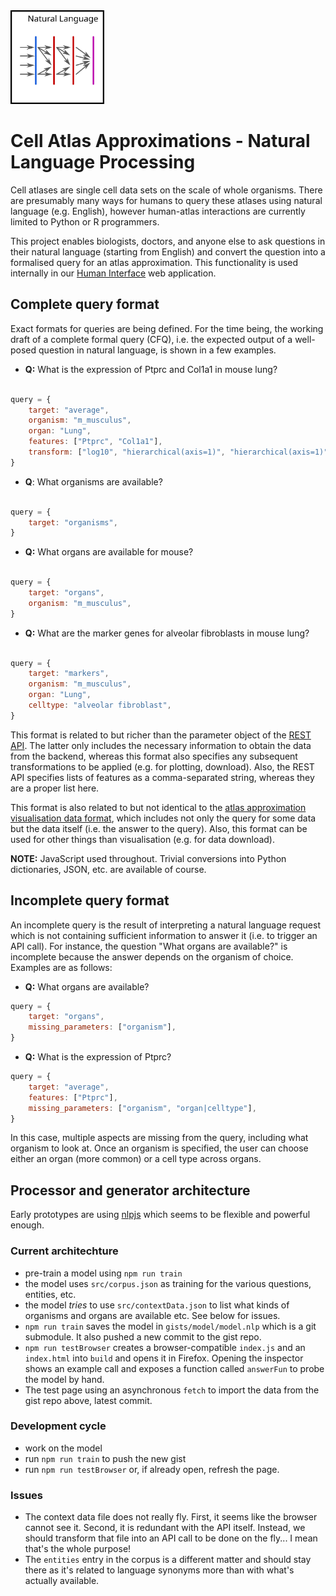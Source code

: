 <img src="https://raw.githubusercontent.com/fabilab/cell_atlas_approximations/main/figures/figure_NLP.png" width="150" height="150">

# Cell Atlas Approximations - Natural Language Processing
Cell atlases are single cell data sets on the scale of whole organisms. There are presumably many ways for humans to query these atlases using natural language (e.g. English), however human-atlas interactions are currently limited to Python or R programmers.

This project enables biologists, doctors, and anyone else to ask questions in their natural language (starting from English) and convert the question into a formalised query for an atlas approximation. This functionality is used internally in our [Human Interface](https://github.com/fabilab/cell_atlas_approximations_HI) web application.


## Complete query format
Exact formats for queries are being defined. For the time being, the working draft of a complete formal query (CFQ), i.e. the expected output of a well-posed question in natural language, is shown in a few examples.

- **Q:** What is the expression of Ptprc and Col1a1 in mouse lung?

```javascript

query = {
    target: "average",
    organism: "m_musculus",
    organ: "Lung",
    features: ["Ptprc", "Col1a1"],
    transform: ["log10", "hierarchical(axis=1)", "hierarchical(axis=1)"],
}

```

- **Q**: What organisms are available?

```javascript

query = {
    target: "organisms",
}

```

- **Q:** What organs are available for mouse?

```javascript

query = {
    target: "organs",
    organism: "m_musculus",
}
```

- **Q:** What are the marker genes for alveolar fibroblasts in mouse lung?

```javascript

query = {
    target: "markers",
    organism: "m_musculus",
    organ: "Lung",
    celltype: "alveolar fibroblast",
}

```

This format is related to but richer than the parameter object of the [REST API](https://atlasapprox.readthedocs.io/en/latest/rest/index.html#reference-api). The latter only includes the necessary information to obtain the data from the backend, whereas this format also specifies any subsequent transformations to be applied (e.g. for plotting, download). Also, the REST API specifies lists of features as a comma-separated string, whereas they are a proper list here.

This format is also related to but not identical to the [atlas approximation visualisation data format](https://github.com/fabilab/cell_atlas_approximations_HI), which includes not only the query for some data but the data itself (i.e. the answer to the query). Also, this format can be used for other things than visualisation (e.g. for data download).

**NOTE:** JavaScript used throughout. Trivial conversions into Python dictionaries, JSON, etc. are available of course.

## Incomplete query format
An incomplete query is the result of interpreting a natural language request which is not containing sufficient information to answer it (i.e. to trigger an API call). For instance, the question "What organs are available?" is incomplete because the answer depends on the organism of choice. Examples are as follows:

- **Q:** What organs are available?

```javascript
query = {
    target: "organs",
    missing_parameters: ["organism"],
}

```

- **Q:** What is the expression of Ptprc?

```javascript
query = {
    target: "average",
    features: ["Ptprc"],
    missing_parameters: ["organism", "organ|celltype"],
}

```

In this case, multiple aspects are missing from the query, including what organism to look at. Once an organism is specified, the user can choose either an organ (more common) or a cell type across organs.


## Processor and generator architecture
Early prototypes are using [nlpjs](https://github.com/axa-group/nlp.js) which seems to be flexible and powerful enough.

### Current architechture
- pre-train a model using `npm run train`
- the model uses `src/corpus.json` as training for the various questions, entities, etc.
- the model *tries* to use `src/contextData.json` to list what kinds of organisms and organs are available etc. See below for issues.
- `npm run train` saves the model in `gists/model/model.nlp` which is a git submodule. It also pushed a new commit to the gist repo.
- `npm run testBrowser` creates a browser-compatible `index.js` and an `index.html` into `build` and opens it in Firefox. Opening the inspector shows an example call and exposes a function called `answerFun` to probe the model by hand.
- The test page using an asynchronous `fetch` to import the data from the gist repo above, latest commit.

### Development cycle
- work on the model
- run `npm run train` to push the new gist
- run `npm run testBrowser` or, if already open, refresh the page.

### Issues
- The context data file does not really fly. First, it seems like the browser cannot see it. Second, it is redundant with the API itself. Instead, we should transform that file into an API call to be done on the fly... I mean that's the whole purpose!
- The `entities` entry in the corpus is a different matter and should stay there as it's related to language synonyms more than with what's actually available.
